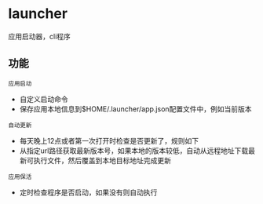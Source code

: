 # launcher

应用启动器，cli程序

## 功能

`应用启动`

- 自定义启动命令
- 保存应用本地信息到$HOME/.launcher/app.json配置文件中，例如当前版本

`自动更新`

- 每天晚上12点或者第一次打开时检查是否更新了，规则如下
- 从指定url路径获取最新版本号，如果本地的版本较低，自动从远程地址下载最新可执行文件，然后覆盖到本地目标地址完成更新

`应用保活`

- 定时检查程序是否启动，如果没有则自动执行
